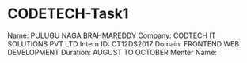 # CODETECH-Task1
Name: PULUGU NAGA BRAHMAREDDY 
Company: CODTECH IT SOLUTIONS PVT LTD 
Intern ID: CT12DS2017
Domain: FRONTEND WEB DEVELOPMENT
Duration: AUGUST TO OCTOBER 
Menter Name:
